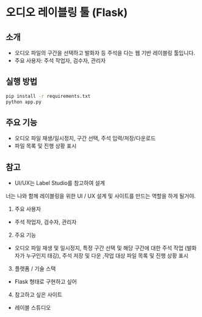 # 오디오 레이블링 툴 (Flask)

## 소개
- 오디오 파일의 구간을 선택하고 발화자 등 주석을 다는 웹 기반 레이블링 툴입니다.
- 주요 사용자: 주석 작업자, 검수자, 관리자

## 실행 방법
```bash
pip install -r requirements.txt
python app.py
```

## 주요 기능
- 오디오 파일 재생/일시정지, 구간 선택, 주석 입력/저장/다운로드
- 파일 목록 및 진행 상황 표시

## 참고
- UI/UX는 Label Studio를 참고하여 설계



너는 나와 함께 레이블링을 위한 UI / UX 설계 및 사이트를 만드는 역할을 하게 될거야. 

1. 주요 사용자 
- 주석 작업자, 검수자, 관리자 

2. 주요 기능
- 오디오 파일 재생 및 일시정지, 특정 구간 선택 및 해당 구간에 대한 주석 작업 (발화자가 누구인지 태깅), 주석 저장 및 다운 ,작업 대상 파일 목록 및 진행 상황 표시 

3. 플랫폼 / 기술 스택 
- Flask 형태로 구현하고 싶어 

4. 참고하고 싶은 사이트 
- 레이블 스튜디오 
